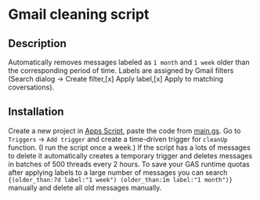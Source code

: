 # Gmail cleaning script
## Description
Automatically removes messages labeled as `1 month` and `1 week` older than the corresponding period of time.
Labels are assigned by Gmail filters (Search dialog -> Create filter,[x] Apply label,[x] Apply to matching coversations).

## Installation
Create a new project in [Apps Script](https://script.google.com/), paste the code from [main.gs](main.gs).
Go to `Triggers` -> `Add trigger` and create a time-driven trigger for `cleanUp` function. (I run the script once a week.)
If the script has a lots of messages to delete it automatically creates a temporary trigger and deletes messages in batches of 500 threads every 2 hours.
To save your GAS runtime quotas after applying labels to a large number of messages you can search `{(older_than:7d label:"1 week") (older_than:1m label:"1 month")}` manually and delete all old messages manually.
